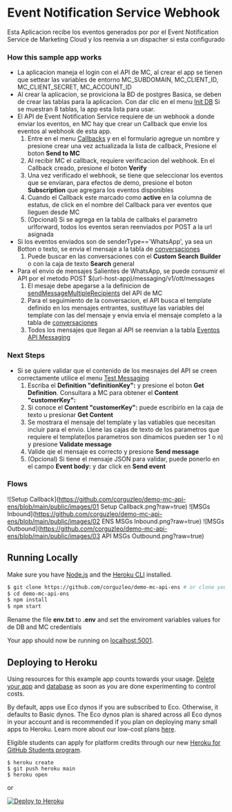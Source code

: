 Event Notification Service Webhook
==================================

Esta Aplicacion recibe los eventos generados por por el Event Notification Service de Marketing Cloud y los reenvia a un dispacher si esta configurado

### How this sample app works

*   La aplicacion maneja el login con el API de MC, al crear el app se tienen que settear las variables de entorno MC\_SUBDOMAIN, MC\_CLIENT\_ID, MC\_CLIENT\_SECRET, MC\_ACCOUNT\_ID
*   Al crear la aplicacion, se proviciona la BD de postgres Basica, se deben de crear las tablas para la aplicacion. Con dar clic en el menu [Init DB](/app/db/init) Si se muestran 8 tablas, la app esta lista para usar.
*   El API de Event Notification Service requiere de un webhook a donde enviar los eventos, en MC hay que crear un Callback que envie los eventos al webhook de esta app.
    1.  Entre en el menu [Callbacks](/callbacks) y en el formulario agregue un nombre y presione crear una vez actualizada la lista de callback, Presione el boton **Send to MC**
    2.  Al recibir MC el callback, requiere verificacion del webhook. En el Callback creado, presione el boton **Verify**
    3.  Una vez verificado el webhook, se tiene que seleccionar los eventos que se enviaran, para efectos de demo, presione el boton **Subscription** que agregara los eventos disponibles
    4.  Cuando el Callback este marcado como **active** en la columna de estatus, de click en el nombre del Callback para ver eventos que lleguen desde MC
    5.  (Opcional) Si se agrega en la tabla de callbaks el parametro urlforward, todos los eventos seran reenviados por POST a la url asignada
*   Si los eventos enviados son de senderType=='WhatsApp', ya sea un Botton o texto, se envia el mensaje a la tabla de [conversaciones](/conversaciones)
    1.  Puede buscar en las conversaciones con el **Custom Search Builder** o con la caja de texto **Search** general
*   Para el envio de mensajes Salientes de WhatsApp, se puede consumir el API por el metodo POST $(url-host-app)/messaging/v1/ott/messages
    1.  El mesaje debe apegarse a la definicion de [sendMessageMultipleRecipients](https://developer.salesforce.com/docs/marketing/marketing-cloud/guide/sendMessageMultipleRecipients.html) del API de MC
    2.  Para el seguimiento de la conversacion, el API busca el template definido en los mensajes entrantes, sustituye las variables del template con las del mensaje y envia envia el mensaje completo a la tabla de [conversaciones](/conversaciones)
    3.  Todos los mensajes que llegan al API se reenvian a la tabla [Eventos API Messaging](/events)

### Next Steps

*   Si se quiere validar que el contenido de los mesnajes del API se creen correctamente utilice el menu [Test Messaging](/messaging)
    1.  Escriba el **Definition "definitionKey":** y presione el boton **Get Definition**. Consultara a MC para obtener el **Content "customerKey":**
    2.  Si conoce el **Content "customerKey":** puede escribirlo en la caja de texto u presionar **Get Content**
    3.  Se mostrara el mensaje del template y las vatiables que necesitan incluir para el envio. Llene las cajas de texto de los parametros que requiere el template(los parametros son dinamicos pueden ser 1 o n) y presione **Validate message**
    4.  Valide qie el mensaje es correcto y presione **Send message**
    5.  (Opcional) Si tiene el mensaje JSON para validar, puede ponerlo en el campo **Event body:** y dar click en **Send event**

### Flows

![Setup Callback](https://github.com/corguzleo/demo-mc-api-ens/blob/main/public/images/01 Setup Callback.png?raw=true)
![MSGs Inbound](https://github.com/corguzleo/demo-mc-api-ens/blob/main/public/images/02 ENS MSGs Inbound.png?raw=true)
![MSGs Outbound](https://github.com/corguzleo/demo-mc-api-ens/blob/main/public/images/03 API MSGs Outbound.png?raw=true)
## Running Locally

Make sure you have [Node.js](http://nodejs.org/) and the [Heroku CLI](https://cli.heroku.com/) installed.

```sh
$ git clone https://github.com/corguzleo/demo-mc-api-ens # or clone your own fork
$ cd demo-mc-api-ens
$ npm install
$ npm start
```

Rename the file **env.txt** to **.env** and set the enviroment variables values for de DB and MC credentials

Your app should now be running on [localhost:5001](http://localhost:5001/).

## Deploying to Heroku

Using resources for this example app counts towards your usage. [Delete your app](https://devcenter.heroku.com/articles/heroku-cli-commands#heroku-apps-destroy) and [database](https://devcenter.heroku.com/articles/heroku-postgresql#removing-the-add-on) as soon as you are done experimenting to control costs.

By default, apps use Eco dynos if you are subscribed to Eco. Otherwise, it defaults to Basic dynos. The Eco dynos plan is shared across all Eco dynos in your account and is recommended if you plan on deploying many small apps to Heroku. Learn more about our low-cost plans [here](https://blog.heroku.com/new-low-cost-plans).

Eligible students can apply for platform credits through our new [Heroku for GitHub Students program](https://blog.heroku.com/github-student-developer-program).

```
$ heroku create
$ git push heroku main
$ heroku open
```
or

[![Deploy to Heroku](https://www.herokucdn.com/deploy/button.svg)](https://heroku.com/deploy)
